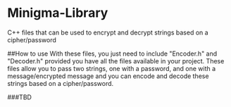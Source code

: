 # Minigma-Library
C++ files that can be used to encrypt and decrypt strings based on a cipher/password

##How to use
With these files, you just need to include "Encoder.h" and "Decoder.h" provided you have all the files available in your project.
These files allow you to pass two strings, one with a password, and one with a message/encrypted message and you can encode and decode these strings based on a cipher/password.

###TBD
